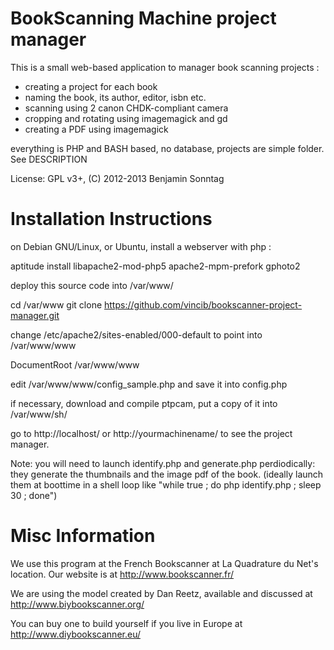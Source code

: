 
BookScanning Machine project manager
====================================

This is a small web-based application to manager book scanning projects : 

- creating a project for each book
- naming the book, its author, editor, isbn etc.
- scanning using 2 canon CHDK-compliant camera 
- cropping and rotating using imagemagick and gd
- creating a PDF using imagemagick

everything is PHP and BASH based, no database, projects are simple folder. See DESCRIPTION

License: GPL v3+, 
(C) 2012-2013 Benjamin Sonntag <benjamin at sonntag dot fr>



Installation Instructions
=========================

on Debian GNU/Linux, or Ubuntu, install a webserver with php : 

 aptitude install libapache2-mod-php5 apache2-mpm-prefork gphoto2

deploy this source code into /var/www/ 

 cd /var/www
 git clone https://github.com/vincib/bookscanner-project-manager.git

change /etc/apache2/sites-enabled/000-default to point into  /var/www/www

 DocumentRoot /var/www/www

edit /var/www/www/config_sample.php and save it into config.php

if necessary, download and compile ptpcam, put a copy of it into /var/www/sh/

go to http://localhost/ or http://yourmachinename/ to see the project manager.

Note: you will need to launch identify.php and generate.php perdiodically: they generate the thumbnails and the image pdf of the book. (ideally launch them at boottime in a shell loop like  "while true ; do php identify.php ; sleep 30 ; done")


Misc Information
================

We use this program at the French Bookscanner at La Quadrature du Net's location. Our website is at http://www.bookscanner.fr/

We are using the model created by Dan Reetz, available and discussed at http://www.biybookscanner.org/

You can buy one to build yourself if you live in Europe at http://www.diybookscanner.eu/

